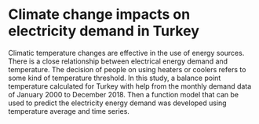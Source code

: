 # Climate change impacts on electricity demand in Turkey
Climatic temperature changes are effective in the use of energy sources. 
There is a close relationship between electrical energy demand and temperature. 
The decision of people on using heaters or coolers refers to some kind of temperature threshold. 
In this study, a balance point temperature calculated for Turkey with help from the monthly demand data of January 2000 to December 2018.
Then a function model that can be used to predict the electricity energy demand was developed using temperature average and time series.
